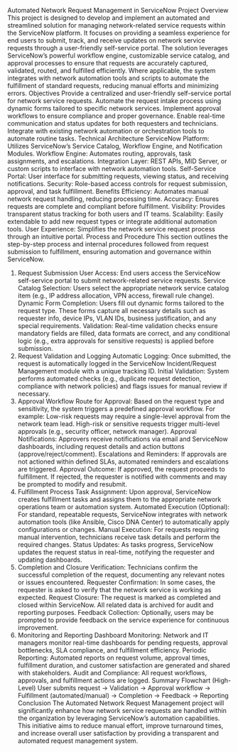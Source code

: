 Automated Network Request Management in ServiceNow
Project Overview
This project is designed to develop and implement an automated and streamlined solution for managing network-related service requests within the ServiceNow platform. It focuses on providing a seamless experience for end users to submit, track, and receive updates on network service requests through a user-friendly self-service portal.
The solution leverages ServiceNow’s powerful workflow engine, customizable service catalog, and approval processes to ensure that requests are accurately captured, validated, routed, and fulfilled efficiently. Where applicable, the system integrates with network automation tools and scripts to automate the fulfillment of standard requests, reducing manual efforts and minimizing errors.
Objectives
Provide a centralized and user-friendly self-service portal for network service requests.
Automate the request intake process using dynamic forms tailored to specific network services.
Implement approval workflows to ensure compliance and proper governance.
Enable real-time communication and status updates for both requesters and technicians.
Integrate with existing network automation or orchestration tools to automate routine tasks.
Technical Architecture
ServiceNow Platform: Utilizes ServiceNow’s Service Catalog, Workflow Engine, and Notification Modules.
Workflow Engine: Automates routing, approvals, task assignments, and escalations.
Integration Layer: REST APIs, MID Server, or custom scripts to interface with network automation tools.
Self-Service Portal: User interface for submitting requests, viewing status, and receiving notifications.
Security: Role-based access controls for request submission, approval, and task fulfillment.
Benefits
Efficiency: Automates manual network request handling, reducing processing time.
Accuracy: Ensures requests are complete and compliant before fulfillment.
Visibility: Provides transparent status tracking for both users and IT teams.
Scalability: Easily extendable to add new request types or integrate additional automation tools.
User Experience: Simplifies the network service request process through an intuitive portal.
Process and Procedure
This section outlines the step-by-step process and internal procedures followed from request submission to fulfillment, ensuring automation and governance within ServiceNow.
1. Request Submission
User Access:
 End users access the ServiceNow self-service portal to submit network-related service requests.
Service Catalog Selection:
 Users select the appropriate network service catalog item (e.g., IP address allocation, VPN access, firewall rule change).
Dynamic Form Completion:
 Users fill out dynamic forms tailored to the request type. These forms capture all necessary details such as requester info, device IPs, VLAN IDs, business justification, and any special requirements.
Validation:
 Real-time validation checks ensure mandatory fields are filled, data formats are correct, and any conditional logic (e.g., extra approvals for sensitive requests) is applied before submission.
2. Request Validation and Logging
Automatic Logging:
 Once submitted, the request is automatically logged in the ServiceNow Incident/Request Management module with a unique tracking ID.
Initial Validation:
 System performs automated checks (e.g., duplicate request detection, compliance with network policies) and flags issues for manual review if necessary.
3. Approval Workflow
Route for Approval:
 Based on the request type and sensitivity, the system triggers a predefined approval workflow. For example:
Low-risk requests may require a single-level approval from the network team lead.
High-risk or sensitive requests trigger multi-level approvals (e.g., security officer, network manager).
Approval Notifications:
 Approvers receive notifications via email and ServiceNow dashboards, including request details and action buttons (approve/reject/comment).
Escalations and Reminders:
 If approvals are not actioned within defined SLAs, automated reminders and escalations are triggered.
Approval Outcome:
If approved, the request proceeds to fulfillment.
If rejected, the requester is notified with comments and may be prompted to modify and resubmit.
4. Fulfillment Process
Task Assignment:
 Upon approval, ServiceNow creates fulfillment tasks and assigns them to the appropriate network operations team or automation system.
Automated Execution (Optional):
 For standard, repeatable requests, ServiceNow integrates with network automation tools (like Ansible, Cisco DNA Center) to automatically apply configurations or changes.
Manual Execution:
 For requests requiring manual intervention, technicians receive task details and perform the required changes.
Status Updates:
 As tasks progress, ServiceNow updates the request status in real-time, notifying the requester and updating dashboards.
5. Completion and Closure
Verification:
 Technicians confirm the successful completion of the request, documenting any relevant notes or issues encountered.
Requester Confirmation:
 In some cases, the requester is asked to verify that the network service is working as expected.
Request Closure:
 The request is marked as completed and closed within ServiceNow. All related data is archived for audit and reporting purposes.
Feedback Collection:
 Optionally, users may be prompted to provide feedback on the service experience for continuous improvement.
6. Monitoring and Reporting
Dashboard Monitoring:
 Network and IT managers monitor real-time dashboards for pending requests, approval bottlenecks, SLA compliance, and fulfillment efficiency.
Periodic Reporting:
 Automated reports on request volume, approval times, fulfillment duration, and customer satisfaction are generated and shared with stakeholders.
Audit and Compliance:
 All request workflows, approvals, and fulfillment actions are logged.
Summary Flowchart (High-Level)
User submits request → Validation → Approval workflow → Fulfillment (automated/manual) → Completion → Feedback → Reporting
Conclusion
The Automated Network Request Management project will significantly enhance how network service requests are handled within the organization by leveraging ServiceNow’s automation capabilities. This initiative aims to reduce manual effort, improve turnaround times, and increase overall user satisfaction by providing a transparent and automated request management system.

